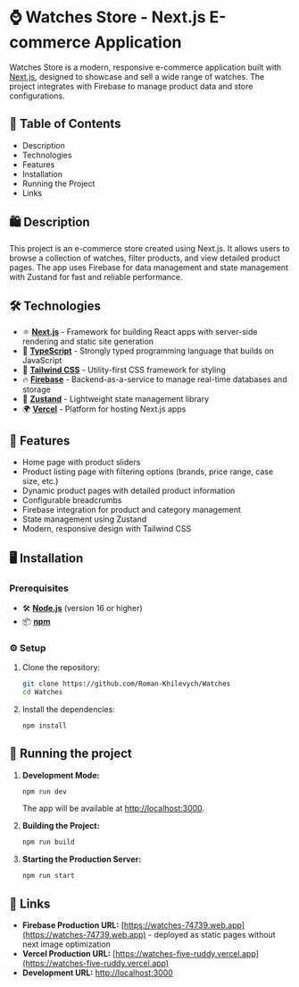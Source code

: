 # ⌚ Watches Store - Next.js E-commerce Application

Watches Store is a modern, responsive e-commerce application built with [Next.js](https://nextjs.org/), designed to showcase and sell a wide range of watches. The project integrates with Firebase to manage product data and store configurations.

## 📝 Table of Contents

- Description
- Technologies
- Features
- Installation
- Running the Project
- Links

## 🛍️ Description

This project is an e-commerce store created using Next.js. It allows users to browse a collection of watches, filter products, and view detailed product pages. The app uses Firebase for data management and state management with Zustand for fast and reliable performance.

## 🛠️ Technologies

- ⚛️ **[Next.js](https://nextjs.org/)** - Framework for building React apps with server-side rendering and static site generation
- 🦾 **[TypeScript](https://www.typescriptlang.org/)** - Strongly typed programming language that builds on JavaScript
- 🎨 **[Tailwind CSS](https://tailwindcss.com/)** - Utility-first CSS framework for styling
- 🔥 **[Firebase](https://firebase.google.com/)** - Backend-as-a-service to manage real-time databases and storage
- 🐻 **[Zustand](https://github.com/pmndrs/zustand)** - Lightweight state management library
- 🌍 **[Vercel](https://vercel.com/)** - Platform for hosting Next.js apps

## 🌟 Features

- Home page with product sliders
- Product listing page with filtering options (brands, price range, case size, etc.)
- Dynamic product pages with detailed product information
- Configurable breadcrumbs
- Firebase integration for product and category management
- State management using Zustand
- Modern, responsive design with Tailwind CSS

## 🖥️ Installation

### Prerequisites

- 🛠️ **[Node.js](https://nodejs.org/)** (version 16 or higher)
- 📦 **[npm](https://www.npmjs.com/)**

### ⚙️ Setup

1. Clone the repository:

   ```bash
   git clone https://github.com/Roman-Khilevych/Watches
   cd Watches
   ```

2. Install the dependencies:
   ```bash
   npm install
   ```

## 🚀 Running the project

1. **Development Mode:**

   ```bash
   npm run dev
   ```

   The app will be available at [http://localhost:3000](http://localhost:3000).

2. **Building the Project:**

   ```bash
   npm run build
   ```

3. **Starting the Production Server:**

   ```bash
   npm run start
   ```

## 🔗 Links

- **Firebase Production URL:** [https://watches-74739.web.app](https://watches-74739.web.app) - deployed as static pages without next image optimization
- **Vercel Production URL:** [https://watches-five-ruddy.vercel.app](https://watches-five-ruddy.vercel.app)
- **Development URL:** [http://localhost:3000](http://localhost:3000)
